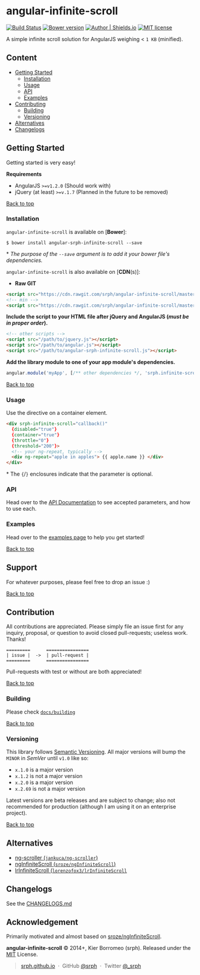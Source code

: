 # angular-infinite-scroll

[![Build Status](https://travis-ci.org/srph/angular-infinite-scroll.svg?branch=master)](https://travis-ci.org/srph/angular-infinite-scroll) [![Bower version](https://badge.fury.io/bo/angular-srph-infinite-scroll.svg)](http://badge.fury.io/bo/angular-srph-infinite-scroll) [![Author | Shields.io](http://img.shields.io/badge/author-%40srph-blue.svg?style=flat-square)](http://twitter.com/_srph) [![MIT license](http://img.shields.io/badge/license-MIT-brightgreen.svg)](http://opensource.org/licenses/MIT)

A simple infinite scroll solution for AngularJS weighing < ```1 KB``` (minified).

## Content

- [Getting Started](#getting-started)
  - [Installation](#installation)
  - [Usage](#usage)
  - [API](#usage)
  - [Examples](#examples)
- [Contributing](#contributing)
  - [Building](#building)
  - [Versioning](#versioning)
- [Alternatives](#alternatives)
- [Changelogs](#changelogs)

## Getting Started

Getting started is very easy!

**Requirements**

- AngularJS ```>=v1.2.0``` (Should work with)
- jQuery (at least) ```>=v.1.7``` (Planned in the future to be removed)

[Back to top](#content)

### Installation

```angular-infinite-scroll``` is available on [**Bower**]:

```
$ bower install angular-srph-infinite-scroll --save
```

\* *The purpose of the ```--save``` argument is to add it your bower file's dependencies.*

```angular-infinite-scroll``` is also available on [**CDN**(s)]:

- **Raw GIT**
```html
<script src="https://cdn.rawgit.com/srph/angular-infinite-scroll/master/dist/angular-srph-infinite-scroll.js"></script>
<!-- min -->
<script src="https://cdn.rawgit.com/srph/angular-infinite-scroll/master/dist/angular-srph-infinite-scroll.min.js"></script>
```

**Include the script to your HTML file after jQuery and AngularJS (*must be in proper order*).**

```html
<!-- other scripts -->
<script src="/path/to/jquery.js"></script>
<script src="/path/to/angular.js"></script>
<script src="/path/to/angular-srph-infinite-scroll.js"></script>
```

**Add the library module to one of your app module's dependencies.**

```js
angular.module('myApp', [/** other dependencies */, 'srph.infinite-scroll']);
```

[Back to top](#content)

### Usage

Use the directive on a container element.

```html
<div srph-infinite-scroll="callback()"
  {disabled="true"}
  {container="true"}
  {throttle="0"}
  {threshold="200"}>
  <!-- your ng-repeat, typically -->
  <div ng-repeat="apple in apples"> {{ apple.name }} </div>
</div>
```

\* The ```{```/```}``` enclosures indicate that the parameter is optional.

### API

Head over to the [API Documentation](https://github.com/srph/angular-infinite-scroll/blob/master/docs/api.md) to see accepted parameters, and how to use each.

### Examples

Head over to the [examples page](http://srph.github.io/angular-infinite-scroll/) to help you get started!

[Back to top](#content)

## Support

For whatever purposes, please feel free to drop an issue :)

[Back to top](#content)

## Contribution

All contributions are appreciated. Please simply file an issue first for any inquiry, proposal, or question to avoid closed pull-requests; useless work. Thanks!

```
=========      ================
| issue |  ->  | pull-request |
=========      ================
```

Pull-requests with test or without are both appreciated!

[Back to top](#content)

### Building

Please check [`docs/building`](https://github.com/srph/angular-infinite-scroll/edit/master/README.md)

[Back to top](#content)

### Versioning

This library follows [Semantic Versioning](http://semver.org/). All major versions will bump the ```MINOR``` in *SemVer* until ```v1.0``` like so:

- ```x.1.0``` is a major version
- ```x.1.2``` is not a major version
- ```x.2.0``` is a major version
- ```x.2.69``` is not a major version

Latest versions are beta releases and are subject to change; also not recommended for production (although I am using it on an enterprise project).

[Back to top](#content)

## Alternatives

- [ng-scroller (`jankuca/ng-scroller`)](https://github.com/jankuca/ng-scroller)
- [ngInfiniteScroll (`sroze/ngInfiniteScroll`)](https://github.com/sroze/ngInfiniteScroll)
- [lrInfiniteScroll (`lorenzofox3/lrInfiniteScroll`](https://github.com/lorenzofox3/lrInfiniteScroll)

## Changelogs

See the [CHANGELOGS.md](https://github.com/srph/angular-infinite-scroll/blob/master/docs/CHANGELOG.md)

## Acknowledgement

Primarily motivated and almost based on [sroze/ngInfiniteScroll](https://github.com/sroze/ngInfiniteScroll).

**angular-infinite-scroll** © 2014+, Kier Borromeo (srph). Released under the [MIT](http://mit-license.org/) License.<br>

> [srph.github.io](http://srph.github.io) &nbsp;&middot;&nbsp;
> GitHub [@srph](https://github.com/srph) &nbsp;&middot;&nbsp;
> Twitter [@_srph](https://twitter.com/_srph)
